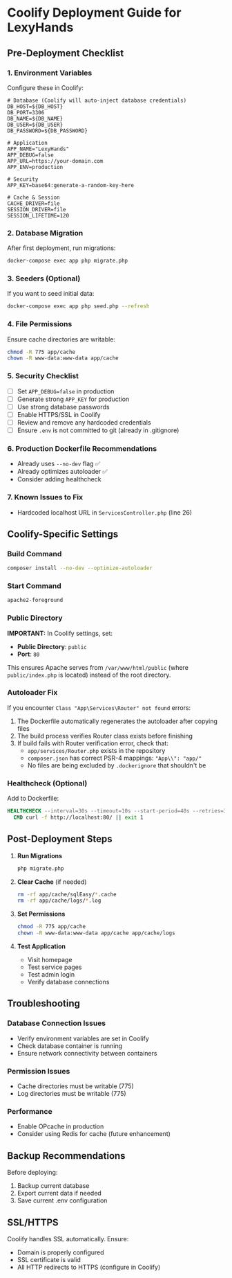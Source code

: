# Coolify Deployment Guide for LexyHands

## Pre-Deployment Checklist

### 1. Environment Variables
Configure these in Coolify:
```env
# Database (Coolify will auto-inject database credentials)
DB_HOST=${DB_HOST}
DB_PORT=3306
DB_NAME=${DB_NAME}
DB_USER=${DB_USER}
DB_PASSWORD=${DB_PASSWORD}

# Application
APP_NAME="LexyHands"
APP_DEBUG=false
APP_URL=https://your-domain.com
APP_ENV=production

# Security
APP_KEY=base64:generate-a-random-key-here

# Cache & Session
CACHE_DRIVER=file
SESSION_DRIVER=file
SESSION_LIFETIME=120
```

### 2. Database Migration
After first deployment, run migrations:
```bash
docker-compose exec app php migrate.php
```

### 3. Seeders (Optional)
If you want to seed initial data:
```bash
docker-compose exec app php seed.php --refresh
```

### 4. File Permissions
Ensure cache directories are writable:
```bash
chmod -R 775 app/cache
chown -R www-data:www-data app/cache
```

### 5. Security Checklist
- [ ] Set `APP_DEBUG=false` in production
- [ ] Generate strong `APP_KEY` for production
- [ ] Use strong database passwords
- [ ] Enable HTTPS/SSL in Coolify
- [ ] Review and remove any hardcoded credentials
- [ ] Ensure `.env` is not committed to git (already in .gitignore)

### 6. Production Dockerfile Recommendations
- Already uses `--no-dev` flag ✅
- Already optimizes autoloader ✅
- Consider adding healthcheck

### 7. Known Issues to Fix
- Hardcoded localhost URL in `ServicesController.php` (line 26)

## Coolify-Specific Settings

### Build Command
```bash
composer install --no-dev --optimize-autoloader
```

### Start Command
```bash
apache2-foreground
```

### Public Directory
**IMPORTANT:** In Coolify settings, set:
- **Public Directory**: `public`
- **Port**: `80`

This ensures Apache serves from `/var/www/html/public` (where `public/index.php` is located) instead of the root directory.

### Autoloader Fix
If you encounter `Class "App\Services\Router" not found` errors:
1. The Dockerfile automatically regenerates the autoloader after copying files
2. The build process verifies Router class exists before finishing
3. If build fails with Router verification error, check that:
   - `app/services/Router.php` exists in the repository
   - `composer.json` has correct PSR-4 mappings: `"App\\": "app/"`
   - No files are being excluded by `.dockerignore` that shouldn't be

### Healthcheck (Optional)
Add to Dockerfile:
```dockerfile
HEALTHCHECK --interval=30s --timeout=10s --start-period=40s --retries=3 \
  CMD curl -f http://localhost:80/ || exit 1
```

## Post-Deployment Steps

1. **Run Migrations**
   ```bash
   php migrate.php
   ```

2. **Clear Cache** (if needed)
   ```bash
   rm -rf app/cache/sqlEasy/*.cache
   rm -rf app/cache/logs/*.log
   ```

3. **Set Permissions**
   ```bash
   chmod -R 775 app/cache
   chown -R www-data:www-data app/cache app/cache/logs
   ```

4. **Test Application**
   - Visit homepage
   - Test service pages
   - Test admin login
   - Verify database connections

## Troubleshooting

### Database Connection Issues
- Verify environment variables are set in Coolify
- Check database container is running
- Ensure network connectivity between containers

### Permission Issues
- Cache directories must be writable (775)
- Log directories must be writable (775)

### Performance
- Enable OPcache in production
- Consider using Redis for cache (future enhancement)

## Backup Recommendations

Before deploying:
1. Backup current database
2. Export current data if needed
3. Save current .env configuration

## SSL/HTTPS

Coolify handles SSL automatically. Ensure:
- Domain is properly configured
- SSL certificate is valid
- All HTTP redirects to HTTPS (configure in Coolify)

